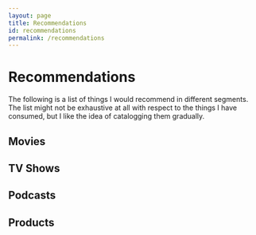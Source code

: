 ```yaml
---
layout: page
title: Recommendations
id: recommendations
permalink: /recommendations
---
```


# Recommendations 

The following is a list of things I would recommend in different segments. The list might not be exhaustive at all with respect to the things I have consumed, but I like the idea of catalogging them gradually. 

## Movies 

## TV Shows 

## Podcasts 

## Products 

